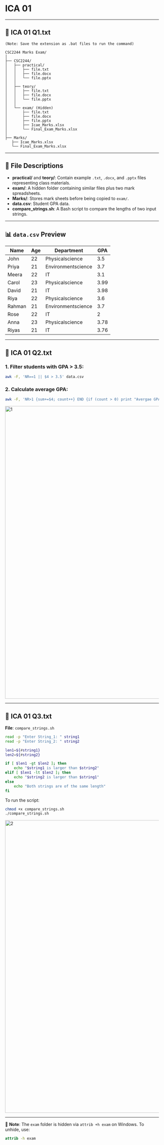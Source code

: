 
# ICA 01

---

## 📌 ICA 01 Q1.txt

```
(Note: Save the extension as .bat files to run the command)

CSC2244 Marks Exam/
│
├── CSC2244/
│   ├── practical/
│   │   ├── file.txt
│   │   ├── file.docx
│   │   └── file.pptx
│   │
│   ├── teory/
│   │   ├── file.txt
│   │   ├── file.docx
│   │   └── file.pptx
│   │
│   └── exam/ (Hidden)
│       ├── file.txt
│       ├── file.docx
│       ├── file.pptx
│       ├── Icae_Marks.xlsx
│       └── Final_Exam_Marks.xlsx
│
├── Marks/
   ├── Icae_Marks.xlsx
   └── Final_Exam_Marks.xlsx

```

---

## 📄 File Descriptions

- **practical/** and **teory/**: Contain example `.txt`, `.docx`, and `.pptx` files representing class materials.
- **exam/**: A hidden folder containing similar files plus two mark spreadsheets.
- **Marks/**: Stores mark sheets before being copied to `exam/`.
- **data.csv**: Student GPA data.
- **compare_strings.sh**: A Bash script to compare the lengths of two input strings.

---

## 📊 `data.csv` Preview

| Name   | Age | Department         | GPA  |
|--------|-----|--------------------|------|
| John   | 22  | Physicalscience    | 3.5  |
| Priya  | 21  | Environmentscience | 3.7  |
| Meera  | 22  | IT                 | 3.1  |
| Carol  | 23  | Physicalscience    | 3.99 |
| David  | 21  | IT                 | 3.98 |
| Riya   | 22  | Physicalscience    | 3.6  |
| Rahman | 21  | Environmentscience | 3.7  |
| Rose   | 22  | IT                 | 2    |
| Anna   | 23  | Physicalscience    | 3.78 |
| Riyas  | 21  | IT                 | 3.76 |

---

## 📌 ICA 01 Q2.txt

### 1. Filter students with GPA > 3.5:
```bash
awk -F, 'NR==1 || $4 > 3.5' data.csv
```

### 2. Calculate average GPA:
```bash
awk -F, 'NR>1 {sum+=$4; count++} END {if (count > 0) print "Avergae GPA:", sum/count}' data.csv
```
<img width="959" alt="1" src="https://github.com/user-attachments/assets/cfb05d10-4e8a-456e-8fab-56c1eaadc5a0" />

---

## 📌 ICA 01 Q3.txt

**File**: `compare_strings.sh`

```bash
read -p "Enter String_1: " string1
read -p "Enter String_2: " string2

len1=${#string1}
len2=${#string2}

if [ $len1 -gt $len2 ]; then
    echo "$string1 is larger than $string2"
elif [ $len1 -lt $len2 ]; then
    echo "$string2 is larger than $string1"
else
    echo "Both strings are of the same length"
fi
```

To run the script:
```bash
chmod +x compare_strings.sh
./compare_strings.sh
```
<img width="959" alt="2" src="https://github.com/user-attachments/assets/b5a3741f-3373-4cbf-b76a-4c2389fc7614" />

---

📌 **Note**: The `exam` folder is hidden via `attrib +h exam` on Windows. To unhide, use:
```cmd
attrib -h exam
```
